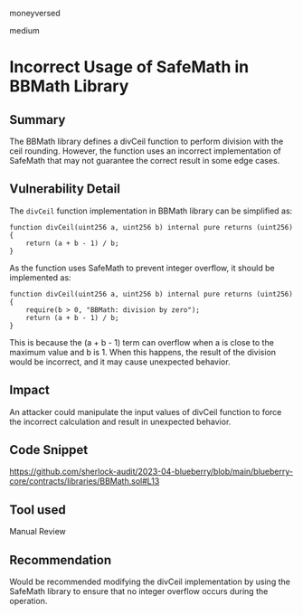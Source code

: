 moneyversed

medium

# Incorrect Usage of SafeMath in BBMath Library

## Summary

The BBMath library defines a divCeil function to perform division with the ceil rounding. However, the function uses an incorrect implementation of SafeMath that may not guarantee the correct result in some edge cases.

## Vulnerability Detail

The `divCeil` function implementation in BBMath library can be simplified as:
```solidity
function divCeil(uint256 a, uint256 b) internal pure returns (uint256) {
    return (a + b - 1) / b;
}
```
As the function uses SafeMath to prevent integer overflow, it should be implemented as:
```solidity
function divCeil(uint256 a, uint256 b) internal pure returns (uint256) {
    require(b > 0, "BBMath: division by zero");
    return (a + b - 1) / b;
}
```
This is because the (a + b - 1) term can overflow when a is close to the maximum value and b is 1. When this happens, the result of the division would be incorrect, and it may cause unexpected behavior.

## Impact

An attacker could manipulate the input values of divCeil function to force the incorrect calculation and result in unexpected behavior.

## Code Snippet

https://github.com/sherlock-audit/2023-04-blueberry/blob/main/blueberry-core/contracts/libraries/BBMath.sol#L13

## Tool used

Manual Review

## Recommendation

Would be recommended modifying the divCeil implementation by using the SafeMath library to ensure that no integer overflow occurs during the operation.